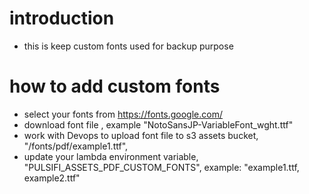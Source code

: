 # introduction
- this is keep custom fonts used for backup purpose

# how to add custom fonts
- select your fonts from https://fonts.google.com/
- download font file , example "NotoSansJP-VariableFont_wght.ttf"
- work with Devops to upload font file to s3 assets bucket, "/fonts/pdf/example1.ttf",
- update your lambda environment variable, "PULSIFI_ASSETS_PDF_CUSTOM_FONTS", example: "example1.ttf, example2.ttf"